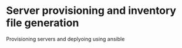 # Server provisioning and inventory file generation
Provisioning servers and deplyoing using ansible
